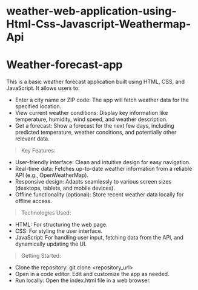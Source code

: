 # weather-web-application-using-Html-Css-Javascript-Weathermap-Api
# Weather-forecast-app
This is a basic weather forecast application built using HTML, CSS, and JavaScript. It allows users to:

- Enter a city name or ZIP code: The app will fetch weather data for the specified location.
- View current weather conditions: Display key information like temperature, humidity, wind speed, and weather description.
- Get a forecast: Show a forecast for the next few days, including predicted temperature, weather conditions, and potentially other relevant data.

> Key Features:

- User-friendly interface: Clean and intuitive design for easy navigation.
- Real-time data: Fetches up-to-date weather information from a reliable API (e.g., OpenWeatherMap).
- Responsive design: Adapts seamlessly to various screen sizes (desktops, tablets, and mobile devices).
- Offline functionality (optional): Store recent weather data locally for offline access.

> Technologies Used:

 - HTML: For structuring the web page.
 - CSS: For styling the user interface.
 - JavaScript: For handling user input, fetching data from the API, and dynamically updating the UI.

> Getting Started:

 - Clone the repository: git clone <repository_url>
 - Open in a code editor: Edit and customize the app as needed.
 - Run locally: Open the index.html file in a web browser.
